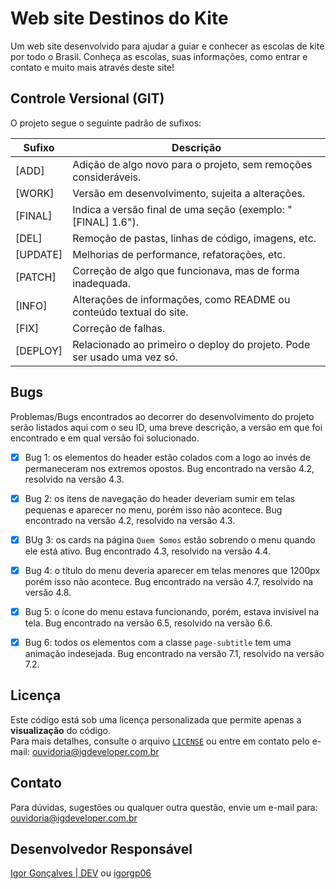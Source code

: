 # Web site Destinos do Kite

Um web site desenvolvido para ajudar a guiar e conhecer as escolas de kite por todo o Brasil. Conheça as escolas, suas informações, como entrar e contato e muito mais através deste site!

## Controle Versional (GIT)

O projeto segue o seguinte padrão de sufixos:

| Sufixo   | Descrição                                                               |
| -------- | ----------------------------------------------------------------------- |
| [ADD]    | Adição de algo novo para o projeto, sem remoções consideráveis.         |
| [WORK]   | Versão em desenvolvimento, sujeita a alterações.                        |
| [FINAL]  | Indica a versão final de uma seção (exemplo: "[FINAL] 1.6").            |
| [DEL]    | Remoção de pastas, linhas de código, imagens, etc.                      |
| [UPDATE] | Melhorias de performance, refatorações, etc.                            |
| [PATCH]  | Correção de algo que funcionava, mas de forma inadequada.               |
| [INFO]   | Alterações de informações, como README ou conteúdo textual do site.     |
| [FIX]    | Correção de falhas.                                                     |
| [DEPLOY] | Relacionado ao primeiro o deploy do projeto. Pode ser usado uma vez só. |

## Bugs

Problemas/Bugs encontrados ao decorrer do desenvolvimento do projeto serão listados aqui com o seu ID, uma breve descrição, a versão em que foi encontrado e em qual versão foi solucionado.

- [x] Bug 1: os elementos do header estão colados com a logo ao invés de permaneceram nos extremos opostos. Bug encontrado na versão 4.2, resolvido na versão 4.3.

- [x] Bug 2: os itens de navegação do header deveriam sumir em telas pequenas e aparecer no menu, porém isso não acontece. Bug encontrado na versão 4.2, resolvido na versão 4.3.

- [x] BUg 3: os cards na página `Quem Somos` estão sobrendo o menu quando ele está ativo. Bug encontrado 4.3, resolvido na versão 4.4.

- [x] Bug 4: o título do menu deveria aparecer em telas menores que 1200px porém isso não acontece. Bug encontrado na versão 4.7, resolvido na versão 4.8.

- [x] Bug 5: o ícone do menu estava funcionando, porém, estava invisível na tela. Bug encontrado na versão 6.5, resolvido na versão 6.6.

- [x] Bug 6: todos os elementos com a classe `page-subtitle` tem uma animação indesejada. Bug encontrado na versão 7.1, resolvido na versão 7.2.

## Licença

Este código está sob uma licença personalizada que permite apenas a **visualização** do código.  
Para mais detalhes, consulte o arquivo [`LICENSE`](./LICENSE) ou entre em contato pelo e-mail: ouvidoria@igdeveloper.com.br

## Contato

Para dúvidas, sugestões ou qualquer outra questão, envie um e-mail para: ouvidoria@igdeveloper.com.br 

## Desenvolvedor Responsável

[Igor Gonçalves | DEV](https://igdeveloper.com.br) ou [igorgp06](https://github.com/igorgp06)
